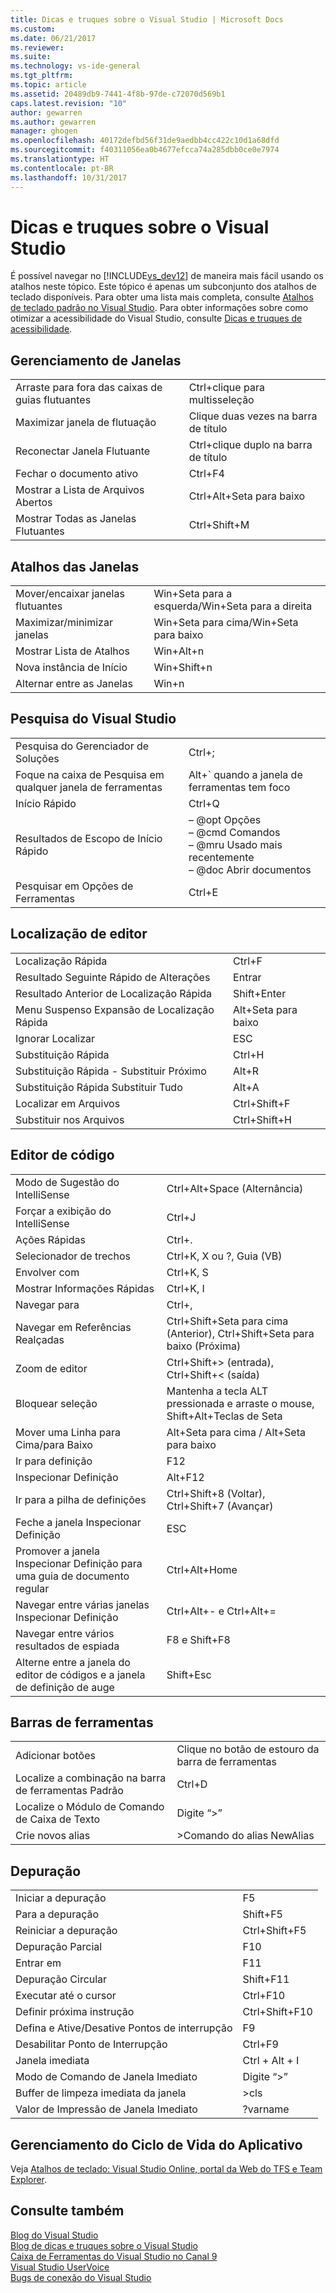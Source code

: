 ```yaml
---
title: Dicas e truques sobre o Visual Studio | Microsoft Docs
ms.custom: 
ms.date: 06/21/2017
ms.reviewer: 
ms.suite: 
ms.technology: vs-ide-general
ms.tgt_pltfrm: 
ms.topic: article
ms.assetid: 20489db9-7441-4f8b-97de-c72070d569b1
caps.latest.revision: "10"
author: gewarren
ms.author: gewarren
manager: ghogen
ms.openlocfilehash: 40172defbd56f31de9aedbb4cc422c10d1a68dfd
ms.sourcegitcommit: f40311056ea0b4677efcca74a285dbb0ce0e7974
ms.translationtype: HT
ms.contentlocale: pt-BR
ms.lasthandoff: 10/31/2017
---
```

# <a name="tips-and-tricks-for-visual-studio"></a>Dicas e truques sobre o Visual Studio
É possível navegar no [!INCLUDE[vs_dev12](../extensibility/includes/vs_dev12_md.md)] de maneira mais fácil usando os atalhos neste tópico. Este tópico é apenas um subconjunto dos atalhos de teclado disponíveis. Para obter uma lista mais completa, consulte [Atalhos de teclado padrão no Visual Studio](../ide/default-keyboard-shortcuts-in-visual-studio.md). Para obter informações sobre como otimizar a acessibilidade do Visual Studio, consulte [Dicas e truques de acessibilidade](../ide/reference/accessibility-tips-and-tricks.md).  

##  <a name="BKMK_WindowMgmt"></a> Gerenciamento de Janelas  

|||  
|-|-|  
|Arraste para fora das caixas de guias flutuantes|Ctrl+clique para multisseleção|  
|Maximizar janela de flutuação|Clique duas vezes na barra de título|  
|Reconectar Janela Flutuante|Ctrl+clique duplo na barra de título|  
|Fechar o documento ativo|Ctrl+F4|  
|Mostrar a Lista de Arquivos Abertos|Ctrl+Alt+Seta para baixo|  
|Mostrar Todas as Janelas Flutuantes|Ctrl+Shift+M|  

##  <a name="BKMK_WindowShortcuts"></a> Atalhos das Janelas  

|||  
|-|-|  
|Mover/encaixar janelas flutuantes|Win+Seta para a esquerda/Win+Seta para a direita|  
|Maximizar/minimizar janelas|Win+Seta para cima/Win+Seta para baixo|  
|Mostrar Lista de Atalhos|Win+Alt+n|  
|Nova instância de Início|Win+Shift+n|  
|Alternar entre as Janelas|Win+n|  

##  <a name="BKMK_Search"></a> Pesquisa do Visual Studio  

|||  
|-|-|  
|Pesquisa do Gerenciador de Soluções|Ctrl+;|  
|Foque na caixa de Pesquisa em qualquer janela de ferramentas|Alt+` quando a janela de ferramentas tem foco|  
|Início Rápido|Ctrl+Q|  
|Resultados de Escopo de Início Rápido|–   @opt Opções<br />–   @cmd Comandos<br />–   @mru Usado mais recentemente<br />–   @doc Abrir documentos|  
|Pesquisar em Opções de Ferramentas|Ctrl+E|  

##  <a name="BKMK_EditorFind"></a> Localização de editor  

|||  
|-|-|  
|Localização Rápida|Ctrl+F|  
|Resultado Seguinte Rápido de Alterações|Entrar|  
|Resultado Anterior de Localização Rápida|Shift+Enter|  
|Menu Suspenso Expansão de Localização Rápida|Alt+Seta para baixo|  
|Ignorar Localizar|ESC|  
|Substituição Rápida|Ctrl+H|  
|Substituição Rápida - Substituir Próximo|Alt+R|  
|Substituição Rápida Substituir Tudo|Alt+A|  
|Localizar em Arquivos|Ctrl+Shift+F|  
|Substituir nos Arquivos|Ctrl+Shift+H|  

##  <a name="BKMK_CodeEditor"></a> Editor de código  

|||  
|-|-|  
|Modo de Sugestão do IntelliSense|Ctrl+Alt+Space (Alternância)|  
|Forçar a exibição do IntelliSense|Ctrl+J|  
|Ações Rápidas|Ctrl+.|  
|Selecionador de trechos|Ctrl+K, X ou ?, Guia (VB)|  
|Envolver com|Ctrl+K, S|  
|Mostrar Informações Rápidas|Ctrl+K, I|  
|Navegar para|Ctrl+,|  
|Navegar em Referências Realçadas|Ctrl+Shift+Seta para cima (Anterior), Ctrl+Shift+Seta para baixo (Próxima)|  
|Zoom de editor|Ctrl+Shift+> (entrada), Ctrl+Shift+< (saída)|  
|Bloquear seleção|Mantenha a tecla ALT pressionada e arraste o mouse, Shift+Alt+Teclas de Seta|  
|Mover uma Linha para Cima/para Baixo|Alt+Seta para cima / Alt+Seta para baixo|  
|Ir para definição|F12|  
|Inspecionar Definição|Alt+F12|  
|Ir para a pilha de definições|Ctrl+Shift+8 (Voltar), Ctrl+Shift+7 (Avançar)|  
|Feche a janela Inspecionar Definição|ESC|  
|Promover a janela Inspecionar Definição para uma guia de documento regular|Ctrl+Alt+Home|  
|Navegar entre várias janelas Inspecionar Definição|Ctrl+Alt+- e Ctrl+Alt+=|  
|Navegar entre vários resultados de espiada|F8 e Shift+F8|  
|Alterne entre a janela do editor de códigos e a janela de definição de auge|Shift+Esc|  

##  <a name="BKMK_Toolbars"></a> Barras de ferramentas  

|||  
|-|-|  
|Adicionar botões|Clique no botão de estouro da barra de ferramentas|  
|Localize a combinação na barra de ferramentas Padrão|Ctrl+D|  
|Localize o Módulo de Comando de Caixa de Texto|Digite “>”|  
|Crie novos alias|>Comando do alias NewAlias|  

##  <a name="BKMK_Debugging"></a> Depuração  

|||  
|-|-|  
|Iniciar a depuração|F5|  
|Para a depuração|Shift+F5|  
|Reiniciar a depuração|Ctrl+Shift+F5|  
|Depuração Parcial|F10|  
|Entrar em|F11|  
|Depuração Circular|Shift+F11|  
|Executar até o cursor|Ctrl+F10|  
|Definir próxima instrução|Ctrl+Shift+F10|  
|Defina e Ative/Desative Pontos de interrupção|F9|  
|Desabilitar Ponto de Interrupção|Ctrl+F9|  
|Janela imediata|Ctrl + Alt + I|  
|Modo de Comando de Janela Imediato|Digite “>”|  
|Buffer de limpeza imediata da janela|>cls|  
|Valor de Impressão de Janela Imediato|?varname|  

##  <a name="BKMK_ALM"></a> Gerenciamento do Ciclo de Vida do Aplicativo  
 Veja [Atalhos de teclado: Visual Studio Online, portal da Web do TFS e Team Explorer](http://msdn.microsoft.com/en-us/35ea128b-7565-4ee3-8266-b9f0d32aecf4).  

## <a name="see-also"></a>Consulte também  
 [Blog do Visual Studio](http://blogs.msdn.com/b/visualstudio)   
 [Blog de dicas e truques sobre o Visual Studio](http://blogs.msdn.com/b/zainnab)   
 [Caixa de Ferramentas do Visual Studio no Canal 9](http://channel9.msdn.com/Shows/Visual-Studio-Toolbox)   
 [Visual Studio UserVoice](http://visualstudio.uservoice.com/forums/121579-visual-studio)   
 [Bugs de conexão do Visual Studio](http://connect.microsoft.com/VisualStudio)
